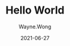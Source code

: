 ---
title: Hello World
date: 2021-06-27
author: Wayne.Wong
category: blog
lang: zh-CN
tags: 
- Blog
- Chat
---